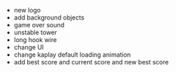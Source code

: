 - new logo
- add background objects
- game over sound
- unstable tower
- long hook wire
- change UI
- change kaplay default loading animation
- add best score and current score and new best score
